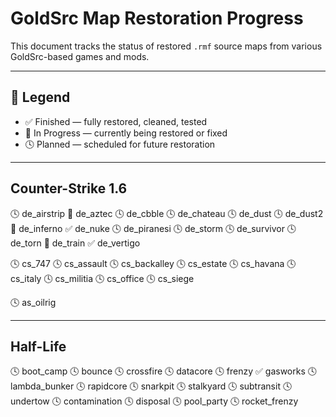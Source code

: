 # GoldSrc Map Restoration Progress

This document tracks the status of restored `.rmf` source maps from various GoldSrc-based games and mods.

---

## 📌 Legend

- ✅ Finished — fully restored, cleaned, tested
- 🔵 In Progress — currently being restored or fixed
- 🕓 Planned — scheduled for future restoration

---

## Counter-Strike 1.6

🕓 de_airstrip
🔵 de_aztec
🕓 de_cbble
🕓 de_chateau
🕓 de_dust
🕓 de_dust2
🔵 de_inferno
✅ de_nuke
🕓 de_piranesi
🕓 de_storm
🕓 de_survivor
🕓 de_torn
🔵 de_train
✅ de_vertigo

🕓 cs_747
🕓 cs_assault
🕓 cs_backalley
🕓 cs_estate
🕓 cs_havana
🕓 cs_italy
🕓 cs_militia
🕓 cs_office
🕓 cs_siege

🕓 as_oilrig

---

## Half-Life

🕓 boot_camp
🕓 bounce
🕓 crossfire
🕓 datacore
🕓 frenzy
✅ gasworks
🕓 lambda_bunker
🕓 rapidcore
🕓 snarkpit
🕓 stalkyard
🕓 subtransit
🕓 undertow
🕓 contamination
🕓 disposal
🕓 pool_party
🕓 rocket_frenzy
